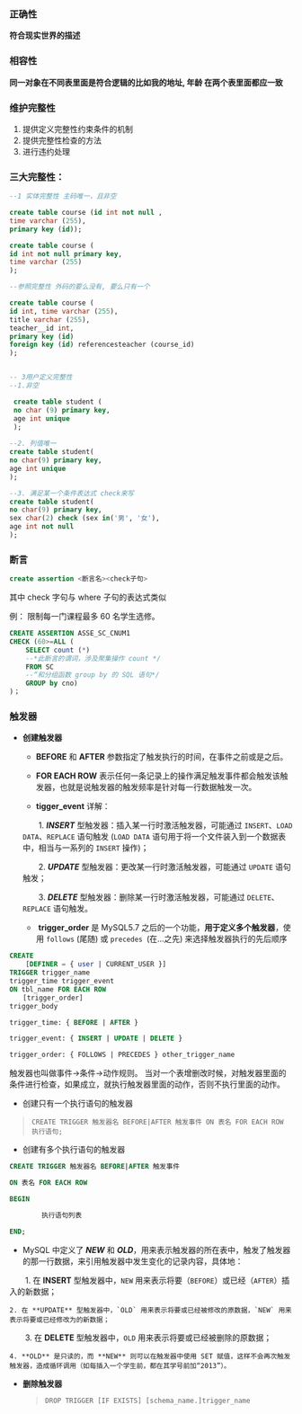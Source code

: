 ### 正确性

**符合现实世界的描述**

### 相容性

**同一对象在不同表里面是符合逻辑的比如我的地址, 年龄  在两个表里面都应一致**

### 维护完整性

1. 提供定义完整性约束条件的机制
2. 提供完整性检查的方法
3. 进行违约处理


### 三大完整性：

```sql
--1 实体完整性 主码唯一，且非空

create table course (id int not null , 
time varchar (255), 
primary key (id));

create table course (
id int not null primary key, 
time varchar (255)
);

--参照完整性 外码的要么没有, 要么只有一个

create table course (
id int, time varchar (255), 
title varchar (255), 
teacher__id int, 
primary key (id) 
foreign key (id) referencesteacher (course_id)
);


-- 3用户定义完整性 
--1.非空

 create table student (
 no char (9) primary key,
 age int unique
 );
 
--2. 列值唯一
create table student(
no char(9) primary key,
age int unique
);

--3. 满足某一个条件表达式 check来写
create table student(
no char(9) primary key,
sex char(2) check (sex in('男', '女'),
age int not null
);
 ```


### 断言

```sql
create assertion <断言名><check子句>
```

其中 check 字句与 where 子句的表达式类似

例： 限制每一门课程最多 60 名学生选修。

```sql
CREATE ASSERTION ASSE_SC_CNUM1
CHECK (60>=ALL (
	SELECT count (*)
	--*此断言的谓词，涉及聚集操作 count */
	FROM SC
	--“和分组函数 group by 的 SQL 语句*/
	GROUP by cno)
)；
```


### 触发器

- **创建触发器**
	- **BEFORE** 和 **AFTER** 参数指定了触发执行的时间，在事件之前或是之后。

	- **FOR EACH ROW** 表示任何一条记录上的操作满足触发事件都会触发该触发器，也就是说触发器的触发频率是针对每一行数据触发一次。

	- **tigger_event** 详解：

	　　1. ***INSERT*** 型触发器：插入某一行时激活触发器，可能通过 `INSERT`、`LOAD DATA`、`REPLACE` 语句触发 (`LOAD DATA` 语句用于将一个文件装入到一个数据表中，相当与一系列的 `INSERT` 操作)；
	
	　　2. ***UPDATE*** 型触发器：更改某一行时激活触发器，可能通过 `UPDATE` 语句触发；
	
	　　3. ***DELETE*** 型触发器：删除某一行时激活触发器，可能通过 `DELETE`、`REPLACE` 语句触发。

	-  **trigger_order** 是 MySQL5.7 之后的一个功能，**用于定义多个触发器**，使用 `follows` (尾随) 或 `precedes `(在…之先) 来选择触发器执行的先后顺序
```sql
CREATE
    [DEFINER = { user | CURRENT_USER }]
TRIGGER trigger_name
trigger_time trigger_event 
ON tbl_name FOR EACH ROW
　　[trigger_order]
trigger_body

trigger_time: { BEFORE | AFTER }

trigger_event: { INSERT | UPDATE | DELETE }

trigger_order: { FOLLOWS | PRECEDES } other_trigger_name
```




触发器也叫做事件->条件->动作规则。
当对一个表增删改时候，对触发器里面的条件进行检查，如果成立，就执行触发器里面的动作，否则不执行里面的动作。

- 创建只有一个执行语句的触发器
>`CREATE TRIGGER 触发器名 BEFORE|AFTER 触发事件 ON 表名 FOR EACH ROW 执行语句;`

- 创建有多个执行语句的触发器
```sql
CREATE TRIGGER 触发器名 BEFORE|AFTER 触发事件

ON 表名 FOR EACH ROW

BEGIN

        执行语句列表

END;
```

- MySQL 中定义了 ***NEW*** 和 ***OLD***，用来表示触发器的所在表中，触发了触发器的那一行数据，来引用触发器中发生变化的记录内容，具体地：

　　1. 在 **INSERT** 型触发器中，`NEW` 用来表示将要（`BEFORE`）或已经（`AFTER`）插入的新数据；

	2. 在 **UPDATE** 型触发器中，`OLD` 用来表示将要或已经被修改的原数据，`NEW` 用来表示将要或已经修改为的新数据；

　　3. 在 **DELETE** 型触发器中，`OLD` 用来表示将要或已经被删除的原数据；

	4. **OLD** 是只读的，而 **NEW** 则可以在触发器中使用 SET 赋值，这样不会再次触发触发器，造成循环调用（如每插入一个学生前，都在其学号前加“2013”）。

- **删除触发器**
	> `DROP TRIGGER [IF EXISTS] [schema_name.]trigger_name`
	
